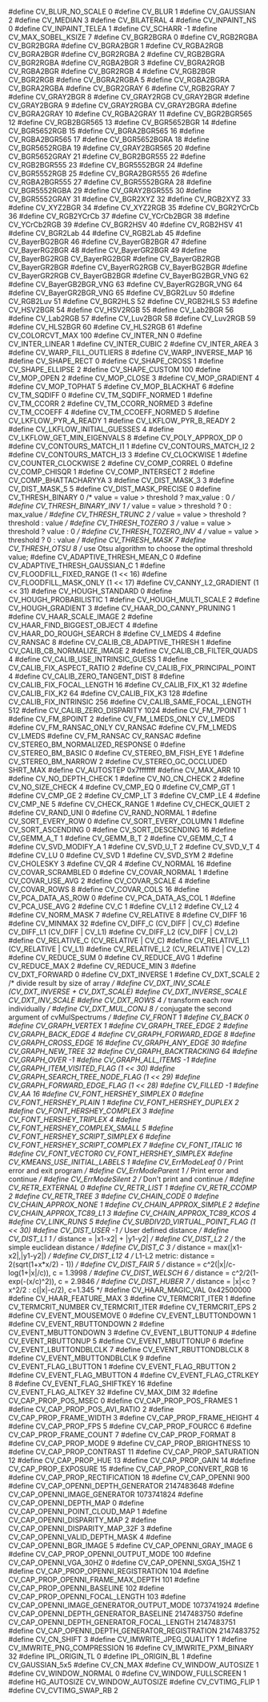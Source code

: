 #define CV_BLUR_NO_SCALE 0
#define CV_BLUR  1
#define CV_GAUSSIAN  2
#define CV_MEDIAN 3
#define CV_BILATERAL 4
#define CV_INPAINT_NS      0
#define CV_INPAINT_TELEA   1
#define CV_SCHARR -1
#define CV_MAX_SOBEL_KSIZE 7
#define  CV_BGR2BGRA    0
#define  CV_RGB2RGBA    CV_BGR2BGRA
#define  CV_BGRA2BGR    1
#define  CV_RGBA2RGB    CV_BGRA2BGR
#define  CV_BGR2RGBA    2
#define  CV_RGB2BGRA    CV_BGR2RGBA
#define  CV_RGBA2BGR    3
#define  CV_BGRA2RGB    CV_RGBA2BGR
#define  CV_BGR2RGB     4
#define  CV_RGB2BGR     CV_BGR2RGB
#define  CV_BGRA2RGBA   5
#define  CV_RGBA2BGRA   CV_BGRA2RGBA
#define  CV_BGR2GRAY    6
#define  CV_RGB2GRAY    7
#define  CV_GRAY2BGR    8
#define  CV_GRAY2RGB    CV_GRAY2BGR
#define  CV_GRAY2BGRA   9
#define  CV_GRAY2RGBA   CV_GRAY2BGRA
#define  CV_BGRA2GRAY   10
#define  CV_RGBA2GRAY   11
#define  CV_BGR2BGR565  12
#define  CV_RGB2BGR565  13
#define  CV_BGR5652BGR  14
#define  CV_BGR5652RGB  15
#define  CV_BGRA2BGR565 16
#define  CV_RGBA2BGR565 17
#define  CV_BGR5652BGRA 18
#define  CV_BGR5652RGBA 19
#define  CV_GRAY2BGR565 20
#define  CV_BGR5652GRAY 21
#define  CV_BGR2BGR555  22
#define  CV_RGB2BGR555  23
#define  CV_BGR5552BGR  24
#define  CV_BGR5552RGB  25
#define  CV_BGRA2BGR555 26
#define  CV_RGBA2BGR555 27
#define  CV_BGR5552BGRA 28
#define  CV_BGR5552RGBA 29
#define  CV_GRAY2BGR555 30
#define  CV_BGR5552GRAY 31
#define  CV_BGR2XYZ     32
#define  CV_RGB2XYZ     33
#define  CV_XYZ2BGR     34
#define  CV_XYZ2RGB     35
#define  CV_BGR2YCrCb   36
#define  CV_RGB2YCrCb   37
#define  CV_YCrCb2BGR   38
#define  CV_YCrCb2RGB   39
#define  CV_BGR2HSV     40
#define  CV_RGB2HSV     41
#define  CV_BGR2Lab     44
#define  CV_RGB2Lab     45
#define  CV_BayerBG2BGR 46
#define  CV_BayerGB2BGR 47
#define  CV_BayerRG2BGR 48
#define  CV_BayerGR2BGR 49
#define  CV_BayerBG2RGB CV_BayerRG2BGR
#define  CV_BayerGB2RGB CV_BayerGR2BGR
#define  CV_BayerRG2RGB CV_BayerBG2BGR
#define  CV_BayerGR2RGB CV_BayerGB2BGR
#define  CV_BayerBG2BGR_VNG 62
#define  CV_BayerGB2BGR_VNG 63
#define  CV_BayerRG2BGR_VNG 64
#define  CV_BayerGR2BGR_VNG 65
#define  CV_BGR2Luv     50
#define  CV_RGB2Luv     51
#define  CV_BGR2HLS     52
#define  CV_RGB2HLS     53
#define  CV_HSV2BGR     54
#define  CV_HSV2RGB     55
#define  CV_Lab2BGR     56
#define  CV_Lab2RGB     57
#define  CV_Luv2BGR     58
#define  CV_Luv2RGB     59
#define  CV_HLS2BGR     60
#define  CV_HLS2RGB     61
#define  CV_COLORCVT_MAX  100
#define  CV_INTER_NN        0
#define  CV_INTER_LINEAR    1
#define  CV_INTER_CUBIC     2
#define  CV_INTER_AREA      3
#define  CV_WARP_FILL_OUTLIERS 8
#define  CV_WARP_INVERSE_MAP  16
#define  CV_SHAPE_RECT      0
#define  CV_SHAPE_CROSS     1
#define  CV_SHAPE_ELLIPSE   2
#define  CV_SHAPE_CUSTOM    100
#define CV_MOP_OPEN         2
#define CV_MOP_CLOSE        3
#define CV_MOP_GRADIENT     4
#define CV_MOP_TOPHAT       5
#define CV_MOP_BLACKHAT     6
#define  CV_TM_SQDIFF        0
#define  CV_TM_SQDIFF_NORMED 1
#define  CV_TM_CCORR         2
#define  CV_TM_CCORR_NORMED  3
#define  CV_TM_CCOEFF        4
#define  CV_TM_CCOEFF_NORMED 5
#define  CV_LKFLOW_PYR_A_READY       1
#define  CV_LKFLOW_PYR_B_READY       2
#define  CV_LKFLOW_INITIAL_GUESSES   4
#define  CV_LKFLOW_GET_MIN_EIGENVALS 8
#define CV_POLY_APPROX_DP 0
#define CV_CONTOURS_MATCH_I1  1
#define CV_CONTOURS_MATCH_I2  2
#define CV_CONTOURS_MATCH_I3  3
#define CV_CLOCKWISE         1
#define CV_COUNTER_CLOCKWISE 2
#define CV_COMP_CORREL        0
#define CV_COMP_CHISQR        1
#define CV_COMP_INTERSECT     2
#define CV_COMP_BHATTACHARYYA 3
#define CV_DIST_MASK_3   3
#define CV_DIST_MASK_5   5
#define CV_DIST_MASK_PRECISE 0
#define CV_THRESH_BINARY      0  /* value = value > threshold ? max_value : 0       */
#define CV_THRESH_BINARY_INV  1  /* value = value > threshold ? 0 : max_value       */
#define CV_THRESH_TRUNC       2  /* value = value > threshold ? threshold : value   */
#define CV_THRESH_TOZERO      3  /* value = value > threshold ? value : 0           */
#define CV_THRESH_TOZERO_INV  4  /* value = value > threshold ? 0 : value           */
#define CV_THRESH_MASK        7
#define CV_THRESH_OTSU        8  /* use Otsu algorithm to choose the optimal threshold value;
#define CV_ADAPTIVE_THRESH_MEAN_C  0
#define CV_ADAPTIVE_THRESH_GAUSSIAN_C  1
#define CV_FLOODFILL_FIXED_RANGE (1 << 16)
#define CV_FLOODFILL_MASK_ONLY   (1 << 17)
#define CV_CANNY_L2_GRADIENT  (1 << 31)
#define CV_HOUGH_STANDARD 0
#define CV_HOUGH_PROBABILISTIC 1
#define CV_HOUGH_MULTI_SCALE 2
#define CV_HOUGH_GRADIENT 3
#define CV_HAAR_DO_CANNY_PRUNING    1
#define CV_HAAR_SCALE_IMAGE         2
#define CV_HAAR_FIND_BIGGEST_OBJECT 4 
#define CV_HAAR_DO_ROUGH_SEARCH     8
#define CV_LMEDS 4
#define CV_RANSAC 8
#define CV_CALIB_CB_ADAPTIVE_THRESH  1
#define CV_CALIB_CB_NORMALIZE_IMAGE  2
#define CV_CALIB_CB_FILTER_QUADS     4 
#define CV_CALIB_USE_INTRINSIC_GUESS  1
#define CV_CALIB_FIX_ASPECT_RATIO     2
#define CV_CALIB_FIX_PRINCIPAL_POINT  4
#define CV_CALIB_ZERO_TANGENT_DIST    8
#define CV_CALIB_FIX_FOCAL_LENGTH 16
#define CV_CALIB_FIX_K1  32
#define CV_CALIB_FIX_K2  64
#define CV_CALIB_FIX_K3  128
#define CV_CALIB_FIX_INTRINSIC  256
#define CV_CALIB_SAME_FOCAL_LENGTH 512
#define CV_CALIB_ZERO_DISPARITY 1024
#define CV_FM_7POINT 1
#define CV_FM_8POINT 2
#define CV_FM_LMEDS_ONLY  CV_LMEDS
#define CV_FM_RANSAC_ONLY CV_RANSAC
#define CV_FM_LMEDS CV_LMEDS
#define CV_FM_RANSAC CV_RANSAC
#define CV_STEREO_BM_NORMALIZED_RESPONSE  0
#define CV_STEREO_BM_BASIC 0
#define CV_STEREO_BM_FISH_EYE 1
#define CV_STEREO_BM_NARROW 2
#define CV_STEREO_GC_OCCLUDED  SHRT_MAX
#define CV_AUTOSTEP  0x7fffffff
#define CV_MAX_ARR 10
#define CV_NO_DEPTH_CHECK     1
#define CV_NO_CN_CHECK        2
#define CV_NO_SIZE_CHECK      4
#define CV_CMP_EQ   0
#define CV_CMP_GT   1
#define CV_CMP_GE   2
#define CV_CMP_LT   3
#define CV_CMP_LE   4
#define CV_CMP_NE   5
#define  CV_CHECK_RANGE    1
#define  CV_CHECK_QUIET    2
#define CV_RAND_UNI      0
#define CV_RAND_NORMAL   1
#define CV_SORT_EVERY_ROW 0
#define CV_SORT_EVERY_COLUMN 1
#define CV_SORT_ASCENDING 0
#define CV_SORT_DESCENDING 16
#define CV_GEMM_A_T 1
#define CV_GEMM_B_T 2
#define CV_GEMM_C_T 4
#define CV_SVD_MODIFY_A   1
#define CV_SVD_U_T        2
#define CV_SVD_V_T        4
#define CV_LU  0
#define CV_SVD 1
#define CV_SVD_SYM 2
#define CV_CHOLESKY 3
#define CV_QR  4
#define CV_NORMAL 16
#define CV_COVAR_SCRAMBLED 0
#define CV_COVAR_NORMAL    1
#define CV_COVAR_USE_AVG   2
#define CV_COVAR_SCALE     4
#define CV_COVAR_ROWS      8
#define CV_COVAR_COLS     16
#define CV_PCA_DATA_AS_ROW 0
#define CV_PCA_DATA_AS_COL 1
#define CV_PCA_USE_AVG 2
#define CV_C            1
#define CV_L1           2
#define CV_L2           4
#define CV_NORM_MASK    7
#define CV_RELATIVE     8
#define CV_DIFF         16
#define CV_MINMAX       32
#define CV_DIFF_C       (CV_DIFF | CV_C)
#define CV_DIFF_L1      (CV_DIFF | CV_L1)
#define CV_DIFF_L2      (CV_DIFF | CV_L2)
#define CV_RELATIVE_C   (CV_RELATIVE | CV_C)
#define CV_RELATIVE_L1  (CV_RELATIVE | CV_L1)
#define CV_RELATIVE_L2  (CV_RELATIVE | CV_L2)
#define CV_REDUCE_SUM 0
#define CV_REDUCE_AVG 1
#define CV_REDUCE_MAX 2
#define CV_REDUCE_MIN 3
#define CV_DXT_FORWARD  0
#define CV_DXT_INVERSE  1
#define CV_DXT_SCALE    2 /* divide result by size of array */
#define CV_DXT_INV_SCALE (CV_DXT_INVERSE + CV_DXT_SCALE)
#define CV_DXT_INVERSE_SCALE CV_DXT_INV_SCALE
#define CV_DXT_ROWS     4 /* transform each row individually */
#define CV_DXT_MUL_CONJ 8 /* conjugate the second argument of cvMulSpectrums */
#define CV_FRONT 1
#define CV_BACK 0
#define  CV_GRAPH_VERTEX        1
#define  CV_GRAPH_TREE_EDGE     2
#define  CV_GRAPH_BACK_EDGE     4
#define  CV_GRAPH_FORWARD_EDGE  8
#define  CV_GRAPH_CROSS_EDGE    16
#define  CV_GRAPH_ANY_EDGE      30
#define  CV_GRAPH_NEW_TREE      32
#define  CV_GRAPH_BACKTRACKING  64
#define  CV_GRAPH_OVER          -1
#define  CV_GRAPH_ALL_ITEMS    -1
#define  CV_GRAPH_ITEM_VISITED_FLAG  (1 << 30)
#define  CV_GRAPH_SEARCH_TREE_NODE_FLAG   (1 << 29)
#define  CV_GRAPH_FORWARD_EDGE_FLAG       (1 << 28)
#define CV_FILLED -1
#define CV_AA 16
#define CV_FONT_HERSHEY_SIMPLEX         0
#define CV_FONT_HERSHEY_PLAIN           1
#define CV_FONT_HERSHEY_DUPLEX          2
#define CV_FONT_HERSHEY_COMPLEX         3
#define CV_FONT_HERSHEY_TRIPLEX         4
#define CV_FONT_HERSHEY_COMPLEX_SMALL   5
#define CV_FONT_HERSHEY_SCRIPT_SIMPLEX  6
#define CV_FONT_HERSHEY_SCRIPT_COMPLEX  7
#define CV_FONT_ITALIC                 16
#define CV_FONT_VECTOR0    CV_FONT_HERSHEY_SIMPLEX
#define CV_KMEANS_USE_INITIAL_LABELS    1
#define CV_ErrModeLeaf     0   /* Print error and exit program */
#define CV_ErrModeParent   1   /* Print error and continue */
#define CV_ErrModeSilent   2   /* Don't print and continue */
#define CV_RETR_EXTERNAL 0
#define CV_RETR_LIST     1
#define CV_RETR_CCOMP    2
#define CV_RETR_TREE     3
#define CV_CHAIN_CODE               0
#define CV_CHAIN_APPROX_NONE        1
#define CV_CHAIN_APPROX_SIMPLE      2
#define CV_CHAIN_APPROX_TC89_L1     3
#define CV_CHAIN_APPROX_TC89_KCOS   4
#define CV_LINK_RUNS                5
#define CV_SUBDIV2D_VIRTUAL_POINT_FLAG (1 << 30)
#define CV_DIST_USER    -1  /* User defined distance */
#define CV_DIST_L1      1   /* distance = |x1-x2| + |y1-y2| */
#define CV_DIST_L2      2   /* the simple euclidean distance */
#define CV_DIST_C       3   /* distance = max(|x1-x2|,|y1-y2|) */
#define CV_DIST_L12     4   /* L1-L2 metric: distance = 2(sqrt(1+x*x/2) - 1)) */
#define CV_DIST_FAIR    5   /* distance = c^2(|x|/c-log(1+|x|/c)), c = 1.3998 */
#define CV_DIST_WELSCH  6   /* distance = c^2/2(1-exp(-(x/c)^2)), c = 2.9846 */
#define CV_DIST_HUBER   7   /* distance = |x|<c ? x^2/2 : c(|x|-c/2), c=1.345 */
#define CV_HAAR_MAGIC_VAL    0x42500000
#define CV_HAAR_FEATURE_MAX  3
#define CV_TERMCRIT_ITER    1
#define CV_TERMCRIT_NUMBER  CV_TERMCRIT_ITER
#define CV_TERMCRIT_EPS     2
#define CV_EVENT_MOUSEMOVE      0
#define CV_EVENT_LBUTTONDOWN    1
#define CV_EVENT_RBUTTONDOWN    2
#define CV_EVENT_MBUTTONDOWN    3
#define CV_EVENT_LBUTTONUP      4
#define CV_EVENT_RBUTTONUP      5
#define CV_EVENT_MBUTTONUP      6
#define CV_EVENT_LBUTTONDBLCLK  7
#define CV_EVENT_RBUTTONDBLCLK  8
#define CV_EVENT_MBUTTONDBLCLK  9
#define CV_EVENT_FLAG_LBUTTON   1
#define CV_EVENT_FLAG_RBUTTON   2
#define CV_EVENT_FLAG_MBUTTON   4
#define CV_EVENT_FLAG_CTRLKEY   8
#define CV_EVENT_FLAG_SHIFTKEY  16
#define CV_EVENT_FLAG_ALTKEY    32
#define CV_MAX_DIM            32
#define CV_CAP_PROP_POS_MSEC       0
#define CV_CAP_PROP_POS_FRAMES     1
#define CV_CAP_PROP_POS_AVI_RATIO  2
#define CV_CAP_PROP_FRAME_WIDTH    3
#define CV_CAP_PROP_FRAME_HEIGHT   4
#define CV_CAP_PROP_FPS            5
#define CV_CAP_PROP_FOURCC         6
#define CV_CAP_PROP_FRAME_COUNT    7
#define CV_CAP_PROP_FORMAT         8
#define CV_CAP_PROP_MODE           9
#define CV_CAP_PROP_BRIGHTNESS    10
#define CV_CAP_PROP_CONTRAST      11
#define CV_CAP_PROP_SATURATION    12
#define CV_CAP_PROP_HUE           13
#define CV_CAP_PROP_GAIN          14
#define CV_CAP_PROP_EXPOSURE      15
#define CV_CAP_PROP_CONVERT_RGB   16
#define CV_CAP_PROP_RECTIFICATION 18
#define CV_CAP_OPENNI 900
#define CV_CAP_OPENNI_DEPTH_GENERATOR 2147483648
#define CV_CAP_OPENNI_IMAGE_GENERATOR 1073741824
#define CV_CAP_OPENNI_DEPTH_MAP 0
#define CV_CAP_OPENNI_POINT_CLOUD_MAP 1
#define CV_CAP_OPENNI_DISPARITY_MAP 2
#define CV_CAP_OPENNI_DISPARITY_MAP_32F 3
#define CV_CAP_OPENNI_VALID_DEPTH_MASK 4
#define CV_CAP_OPENNI_BGR_IMAGE 5
#define CV_CAP_OPENNI_GRAY_IMAGE 6
#define CV_CAP_PROP_OPENNI_OUTPUT_MODE 100
#define CV_CAP_OPENNI_VGA_30HZ 0
#define CV_CAP_OPENNI_SXGA_15HZ 1
#define CV_CAP_PROP_OPENNI_REGISTRATION 104
#define CV_CAP_PROP_OPENNI_FRAME_MAX_DEPTH 101
#define CV_CAP_PROP_OPENNI_BASELINE 102
#define CV_CAP_PROP_OPENNI_FOCAL_LENGTH 103
#define CV_CAP_OPENNI_IMAGE_GENERATOR_OUTPUT_MODE 1073741924
#define CV_CAP_OPENNI_DEPTH_GENERATOR_BASELINE 2147483750
#define CV_CAP_OPENNI_DEPTH_GENERATOR_FOCAL_LENGTH 2147483751
#define CV_CAP_OPENNI_DEPTH_GENERATOR_REGISTRATION 2147483752
#define CV_CN_SHIFT   3
#define CV_IMWRITE_JPEG_QUALITY 1
#define CV_IMWRITE_PNG_COMPRESSION 16
#define CV_IMWRITE_PXM_BINARY 32
#define IPL_ORIGIN_TL 0
#define IPL_ORIGIN_BL 1
#define CV_GAUSSIAN_5x5
#define CV_CN_MAX
#define CV_WINDOW_AUTOSIZE  1
#define CV_WINDOW_NORMAL	 	 0
#define CV_WINDOW_FULLSCREEN	 1
#define HG_AUTOSIZE CV_WINDOW_AUTOSIZE
#define CV_CVTIMG_FLIP  1
#define CV_CVTIMG_SWAP_RB 2
                                                                                                                                                                                                                                                                                                                                                                                                                                                                                                                                                                                                                                                                                                                                                                                                                                                                                                                                                                                                                                                                                                                                                                                                                                                                                                                                                                                                                                                                                        